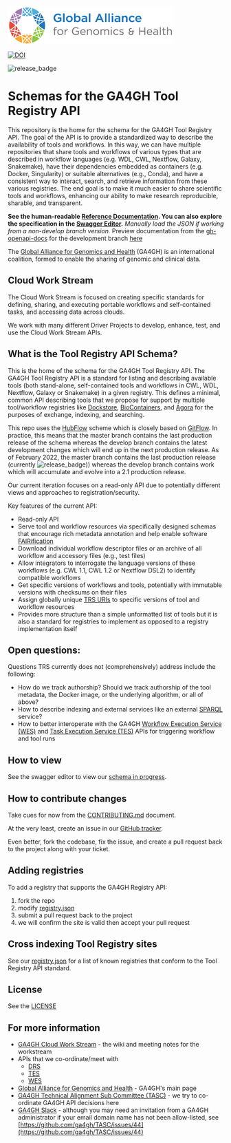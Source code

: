 ![ga4gh logo](https://raw.githubusercontent.com/dockstore/dockstore-ui2/2.7.4/images/high-res/ga4gh.png)

[![DOI](https://zenodo.org/badge/DOI/10.5281/zenodo.1193735.svg)](https://doi.org/10.5281/zenodo.1193735)


![release_badge](https://img.shields.io/github/v/tag/ga4gh/tool-registry-service-schemas)


Schemas for the GA4GH Tool Registry API
=======================================

This repository is the home for the schema for the GA4GH Tool Registry API.  The goal of the API is to provide a standardized way to describe the availability of tools and workflows.  In this way, we can have multiple repositories that share tools and workflows of various types that are described in workflow languages (e.g. WDL, CWL, Nextflow, Galaxy, Snakemake), have their dependencies embedded as containers (e.g. Docker, Singularity) or suitable alternatives (e.g., Conda), and have a consistent way to interact, search, and retrieve information from these various registries.  The end goal is to make it much easier to share scientific tools and workflows, enhancing our ability to make research reproducible, sharable, and transparent.

**See the human-readable [Reference Documentation](https://ga4gh.github.io/tool-registry-service-schemas). You can also explore the specification in the [Swagger Editor](https://editor.swagger.io/?url=https://raw.githubusercontent.com/ga4gh/tool-registry-schemas/develop/openapi/openapi.yaml).**  *Manually load the JSON if working from a non-develop branch version.* Preview documentation from the [gh-openapi-docs](https://github.com/ga4gh/gh-openapi-docs) for the development branch [here](https://ga4gh.github.io/tool-registry-service-schemas/preview/develop/docs/index.html)

The [Global Alliance for Genomics and Health](http://genomicsandhealth.org/) (GA4GH) is an international
coalition, formed to enable the sharing of genomic and clinical data.

Cloud Work Stream
----------------------------------

The Cloud Work Stream is focused on creating specific standards for defining, sharing, and executing portable workflows and self-contained tasks, and accessing data across clouds.

We work with many different Driver Projects to develop, enhance, test, and use the Cloud Work Stream APIs.

What is the Tool Registry API Schema?
-------------------------------------

This is the home of the schema for the GA4GH Tool Registry API. The GA4GH Tool Registry API is a standard for listing and describing available tools (both stand-alone, self-contained tools and workflows in CWL, WDL, Nextflow, Galaxy or Snakemake) in a given registry. This defines a minimal, common API describing tools that we propose for support by multiple tool/workflow registries like [Dockstore](https://www.dockstore.org/), [BioContainers](https://biocontainers.pro), and [Agora](https://github.com/broadinstitute/agora) for the purposes of exchange, indexing, and searching.

This repo uses the [HubFlow](https://github.com/mvalipour/hubflow) scheme which is closely based on 
[GitFlow](https://nvie.com/posts/a-successful-git-branching-model/). In practice, this means that 
the master branch contains the last production release of the schema whereas the develop branch 
contains the latest development changes which will end up in the next production release. As of 
February 2022,  the master branch contains the last production release (currently 
![release_badge](https://img.shields.io/github/v/tag/ga4gh/tool-registry-service-schemas))) whereas 
the develop branch contains work which will accumulate and evolve into a 2.1 production release.

Our current iteration focuses on a read-only API due to potentially different views and approaches to registration/security.

Key features of the current API:

* Read-only API
* Serve tool and workflow resources via specifically designed schemas that encourage rich metadata annotation and help enable software [FAIRification](https://doi.org/10.1038/s41597-022-01710-x)
* Download individual workflow descriptor files or an archive of all workflow and accessory files (e.g., test files)
* Allow integrators to interrogate the language versions of these workflows (e.g. CWL 1.1, CWL 1.2 or Nextflow DSL2) to identify compatible workflows
* Get specific versions of workflows and tools, potentially with immutable versions with checksums on their files
* Assign globally unique [TRS URIs](https://ga4gh.github.io/tool-registry-service-schemas/DataModel/) to specific versions of tool and workflow resources
* Provides more structure than a simple unformatted list of tools but it is also a standard for registries to implement as opposed to a registry implementation itself

Open questions:
---------------

Questions TRS currently does not (comprehensively) address include the following:

* How do we track authorship? Should we track authorship of the tool metadata, the Docker image, or the underlying algorithm, or all of above?
* How to describe indexing and external services like an external [SPARQL](https://github.com/common-workflow-language/workflows#sparql) service?
* How to better interoperate with the GA4GH [Workflow Execution Service (WES)](https://github.com/ga4gh/workflow-execution-service-schemas) and [Task Execution Service (TES)](https://github.com/ga4gh/task-execution-schemas/) APIs for triggering workflow and tool runs


How to view
------------

See the swagger editor to view our [schema in progress](https://editor.swagger.io/?url=https://raw.githubusercontent.com/ga4gh/tool-registry-schemas/develop/openapi/openapi.yaml).


How to contribute changes
-------------------------

Take cues for now from the [CONTRIBUTING.md](https://github.com/ga4gh/tool-registry-service-schemas/blob/develop/CONTRIBUTING.md) document.

At the very least, create an issue in our [GitHub tracker](https://github.com/ga4gh/tool-registry-schemas/issues).

Even better, fork the codebase, fix the issue, and create a pull request back to the project along with your ticket.

Adding registries
-----------------

To add a registry that supports the GA4GH Registry API:

1. fork the repo
1. modify [registry.json](registry.json)
1. submit a pull request back to the project
1. we will confirm the site is valid then accept your pull request

Cross indexing Tool Registry sites
----------------------------------

See our [registry.json](registry.json) for a list of known registries that conform to the Tool Registry API standard.

License
-------

See the [LICENSE](LICENSE)

For more information
--------------------

* [GA4GH Cloud Work Stream](https://github.com/ga4gh/wiki/wiki) - the wiki and meeting notes for the workstream
* APIs that we co-ordinate/meet with
  * [DRS](https://github.com/ga4gh/wiki/wiki/Data-Repository-Service)
  * [TES](https://github.com/ga4gh/wiki/wiki/Task-Execution-Service)
  * [WES](https://github.com/ga4gh/wiki/wiki/Workflow-Execution-Service)
* [Global Alliance for Genomics and Health](https://www.ga4gh.org/) - GA4GH's main page
* [GA4GH Technical Alignment Sub Committee (TASC)](https://github.com/ga4gh/TASC) - we try to co-ordinate GA4GH API decisions here
* [GA4GH Slack](https://ga4gh.slack.com/) - although you may need an invitation from a GA4GH administrator if your email domain name has not been allow-listed, see [https://github.com/ga4gh/TASC/issues/44](https://github.com/ga4gh/TASC/issues/44)
